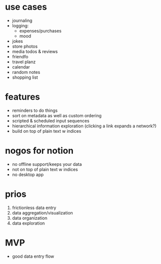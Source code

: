 # use cases
- journaling
- logging:
  - expenses/purchases
  - mood
- jokes
- store photos
- media todos & reviews
- friendfo
- travel planz
- calendar
- random notes
- shopping list

# features
- reminders to do things
- sort on metadata as well as custom ordering
- scripted & scheduled input sequences
- hierarchical information exploration (clicking a link expands a network?)
- build on top of plain text w indices

# nogos for notion
- no offline support/keeps your data
- not on top of plain text w indices
- no desktop app

# prios
1. frictionless data entry
2. data aggregation/visualization
3. data organization
4. data exploration

# MVP
- good data entry flow
